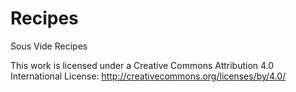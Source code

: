 Recipes
=======

Sous Vide Recipes

This work is licensed under a Creative Commons Attribution 4.0 International License: http://creativecommons.org/licenses/by/4.0/
